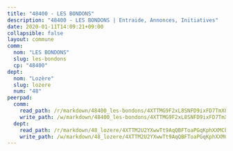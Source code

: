 ```yaml
---
title: "48400 - LES BONDONS"
description: "48400 - LES BONDONS | Entraide, Annonces, Initiatives"
date: 2020-01-11T14:09:21+09:00
collapsible: false
layout: commune
comm:
  nom: "LES BONDONS"
  slug: les-bondons
  cp: "48400"
dept:
  nom: "Lozère"
  slug: lozere
  num: "48"
peerpad:
  comm:
    read_path: /r/markdown/48400_les-bondons/4XTTMG9F2xL8SNFD9ixFD7TmX82eAXN6DmGXFcWYg96E1or6Z
    write_path: /w/markdown/48400_les-bondons/4XTTMG9F2xL8SNFD9ixFD7TmX82eAXN6DmGXFcWYg96E1or6Z-K3TgUBi5AB5CDT7mC491U5f1QEQs5KEdtowJjtTvLGU7eHSy8nQMmr7X9NfDz89SkzYAiHiM6ovPfQLikXxuTQR3vi3ukeKBKjhymTuDfypCkyhmugNZ3JZSc2JnDV3pR4Ft9cSq
  dept:
    read_path: /r/markdown/48_lozere/4XTTM2U2YXwwTt9AqQBFToaPGqKphXXMCbRQJd3ieCWApZKhp
    write_path: /w/markdown/48_lozere/4XTTM2U2YXwwTt9AqQBFToaPGqKphXXMCbRQJd3ieCWApZKhp-K3TgU8LFw2VbEvF8YT63nrQb5nBCHp3LkChLkTGaYr9v91U6euBJvc2gC6ZE26iQLtBcf6bgLU5YQs5jKcnyLY5qYAH3MFy4H4ZDybCAkb97J6HGTY7nKmFopGDHEk7j5murpeJa
---
```


